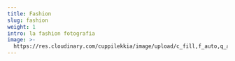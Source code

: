 ```yaml
---
title: Fashion
slug: fashion
weight: 1
intro: la fashion fotografia
image: >-
  https://res.cloudinary.com/cuppilekkia/image/upload/c_fill,f_auto,q_auto,w_400,h_650/v1580562256/categorie/fashion_opzione1_3x4_nki3ml.jpg
---
```


